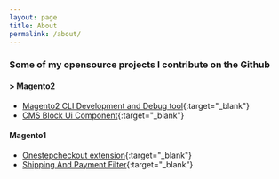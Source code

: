 ```yaml
---
layout: page
title: About
permalink: /about/
---
```


### Some of my opensource projects I contribute on the Github
#### > Magento2 
-   [Magento2 CLI Development and Debug tool](https://github.com/trunglv/mage2_dev){:target="_blank"}
-   [CMS Block Ui Component](https://github.com/trunglv/magento2_cms_ui_component){:target="_blank"}

#### Magento1 
- [Onestepcheckout extension](https://github.com/trunglv/OneStepCheckout){:target="_blank"}
- [Shipping And Payment Filter](https://github.com/trunglv/ShippingPaymentFilter){:target="_blank"}